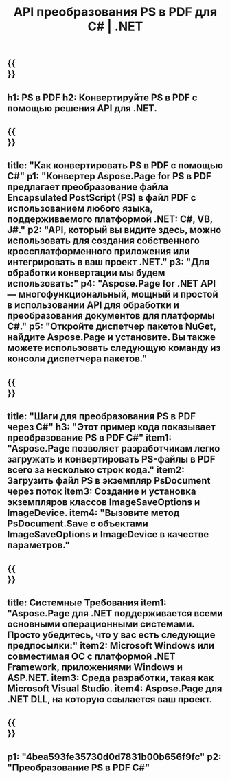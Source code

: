 ﻿---
translation: true
template: /_templates/_conversion-child-net.md
title: API преобразования PS в PDF для C# | .NET
url: /net/conversion/ps-to-pdf/
description: Пример кода для преобразования PS в PDF C#. Используйте пример кода API для пакетного преобразования файлов PS в PDF в VB.NET, Asp.NET или любом приложении на основе .NET.
informat: PS
outformat: PDF
otherformats: XPS EPS
---

{{<section banner>}}
---
h1: PS в PDF
h2: Конвертируйте PS в PDF с помощью решения API для .NET.
---

{{<section overview>}}
---
title: "Как конвертировать PS в PDF с помощью C#"
p1: "Конвертер Aspose.Page for PS в PDF предлагает преобразование файла Encapsulated PostScript (PS) в файл PDF с использованием любого языка, поддерживаемого платформой .NET: C#, VB, J#."
p2: "API, который вы видите здесь, можно использовать для создания собственного кроссплатформенного приложения или интегрировать в ваш проект .NET."
p3: "Для обработки конвертации мы будем использовать:"
p4: "Aspose.Page for .NET API — многофункциональный, мощный и простой в использовании API для обработки и преобразования документов для платформы C#."
p5: "Откройте диспетчер пакетов NuGet, найдите Aspose.Page и установите. Вы также можете использовать следующую команду из консоли диспетчера пакетов."
---

{{<section feature1>}}
---
title: "Шаги для преобразования PS в PDF через C#"
h3: "Этот пример кода показывает преобразование PS в PDF C#"
item1: "Aspose.Page позволяет разработчикам легко загружать и конвертировать PS-файлы в PDF всего за несколько строк кода."
item2: Загрузить файл PS в экземпляр PsDocument через поток
item3: Создание и установка экземпляров классов ImageSaveOptions и ImageDevice.
item4: "Вызовите метод PsDocument.Save с объектами ImageSaveOptions и ImageDevice в качестве параметров."
---

{{<section feature2>}}
---
title: Системные Требования
item1: "Aspose.Page для .NET поддерживается всеми основными операционными системами. Просто убедитесь, что у вас есть следующие предпосылки:"
item2: Microsoft Windows или совместимая ОС с платформой .NET Framework, приложениями Windows и ASP.NET.
item3: Среда разработки, такая как Microsoft Visual Studio.
item4: Aspose.Page для .NET DLL, на которую ссылается ваш проект.
---

{{<section gist>}}
---
p1: "4bea593fe35730d0d7831b00b656f9fc"
p2: "Преобразование PS в PDF C#"
---

